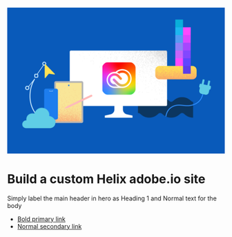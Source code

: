 [//]: # (Based on https://docs.google.com/document/d/1-SU27tZVeRmjmpnE7CQQrLx0RZVMDhrm-SN_NpJ9MSM/edit?tab=t.0 and https://github.com/adobe/aio-theme?tab=readme-ov-file#hero-block, https://stage--adp-devsite--adobedocs.aem.page/tools/sidekick/blocks/hero?nocache=1751317958575)

<Hero slots="image, heading, text, buttons" background="rgb(64, 34, 138)"/>

![Hero image](../../../assets/cc-hero.png)

# Build a custom Helix adobe.io site 

Simply label the main header in hero as Heading 1 and Normal text for the body

* [Bold primary link](https://adobeio.typeform.com/to/obqgRm)
* [Normal secondary link](https://www.adobe.io/apis/experienceplatform/project-firefly/docs.html)